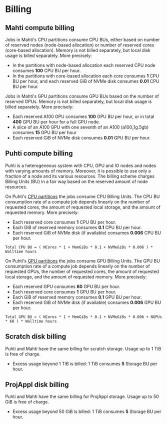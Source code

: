 # Billing

## Mahti compute billing


Jobs in Mahti's CPU partitions consume CPU BUs, either based on number
of reserved nodes (node-based allocation) or number of reserved cores
(core-based allocation). Memory is not billed separately, but local
disk usage is billed separately. More precisely:

* In the partitions with node-based allocation each reserved CPU node consumes **100** CPU BU per hour.
* In the partitions with core-based allocation each core consumes **1** CPU BU per hour, and each reserved GiB of NVMe disk consumes **0.01** CPU BU per hour.


Jobs in Mahti's GPU partitions consume GPU BUs based on the number of
reserved GPUs. Memory is not billed separately, but local disk usage
is billed separately. More precisely:

* Each reserved A100 GPU consumes **100** GPU BU per hour, or in total **400** GPU BU per
  hour for a full GPU node. 
* A slice of an A100 GPU with one seventh of an A100 (a100_1g.5gb) consumes **15** GPU BU per hour
* Each reserved GiB of NVMe disk consumes **0.01** GPU BU per hour.

## Puhti compute billing

Puhti is a heterogeneous system with CPU, GPU and IO nodes and nodes with
varying amounts of memory. Moreover, it is possible to use only a fraction of a
node and its various resources. The billing scheme charges Billing Units (BU)
in a fair way based on the reserved amount of node resources. 

On Puhti's [CPU partitions](running/batch-job-partitions.md#puhti-cpu-partitions) the
jobs consume CPU Billing Units. The CPU BU consumption rate of a
compute job depends linearly on the number of requested cores, the
amount of requested local storage, and the amount of requested
memory. More precisely:

* Each reserved core consumes **1** CPU BU per hour.
* Each GiB of reserved memory consumes **0.1** CPU BU per hour.
* Each reserved GiB of NVMe disk (if available) consumes **0.006** CPU BU per hour.

```
Total CPU BU = ( NCores * 1 + MemGiBs * 0.1 + NVMeGiBs * 0.006 ) * Walltime hours
```

On Puhti's [GPU partitions](running/batch-job-partitions.md#puhti-gpu-partitions) the
jobs consume GPU Billing Units. The GPU BU consumption rate of a
compute job depends linearly on the number of requested GPUs, the number of requested cores, the
amount of requested local storage, and the amount of requested
memory. More precisely:

* Each reserved GPU consumes **60** GPU BU per hour.
* Each reserved core consumes **1** GPU BU per hour.
* Each GiB of reserved memory consumes **0.1** GPU BU per hour.
* Each reserved GiB of NVMe disk (if available) consumes **0.006** GPU BU per hour.


```
Total GPU BU = ( NCores * 1 + MemGiBs * 0.1 + NVMeGiBs * 0.006 + NGPUs * 60 ) * Walltime hours
```






## Scratch disk billing

Puhti and Mahti have the same billing for scratch storage. Usage up to 1 TiB is free of charge. 

* Excess usage beyond 1 TiB is billed: 1 TiB consumes **5** Storage BU per hour.

## ProjAppl disk billing

Puhti and Mahti have the same billing for ProjAppl storage. Usage up to 50 GiB is free of charge. 

* Excess usage beyond 50 GiB is billed: 1 TiB consumes **5** Storage BU per hour.
